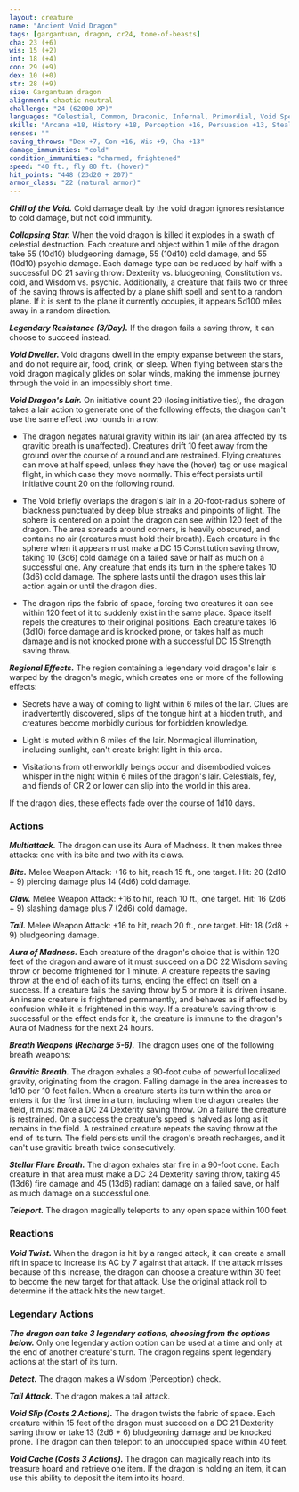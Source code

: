 ```yaml
---
layout: creature
name: "Ancient Void Dragon"
tags: [gargantuan, dragon, cr24, tome-of-beasts]
cha: 23 (+6)
wis: 15 (+2)
int: 18 (+4)
con: 29 (+9)
dex: 10 (+0)
str: 28 (+9)
size: Gargantuan dragon
alignment: chaotic neutral
challenge: "24 (62000 XP)"
languages: "Celestial, Common, Draconic, Infernal, Primordial, Void Speech"
skills: "Arcana +18, History +18, Perception +16, Persuasion +13, Stealth +7"
senses: ""
saving_throws: "Dex +7, Con +16, Wis +9, Cha +13"
damage_immunities: "cold"
condition_immunities: "charmed, frightened"
speed: "40 ft., fly 80 ft. (hover)"
hit_points: "448 (23d20 + 207)"
armor_class: "22 (natural armor)"
---
```


***Chill of the Void.*** Cold damage dealt by the void dragon ignores resistance to cold damage, but not cold immunity.

***Collapsing Star.*** When the void dragon is killed it explodes in a swath of celestial destruction. Each creature and object within 1 mile of the dragon take 55 (10d10) bludgeoning damage, 55 (10d10) cold damage, and 55 (10d10) psychic damage. Each damage type can be reduced by half with a successful DC 21 saving throw: Dexterity vs. bludgeoning, Constitution vs. cold, and Wisdom vs. psychic. Additionally, a creature that fails two or three of the saving throws is affected by a plane shift spell and sent to a random plane. If it is sent to the plane it currently occupies, it appears 5d100 miles away in a random direction.

***Legendary Resistance (3/Day).*** If the dragon fails a saving throw, it can choose to succeed instead.

***Void Dweller.*** Void dragons dwell in the empty expanse between the stars, and do not require air, food, drink, or sleep. When flying between stars the void dragon magically glides on solar winds, making the immense journey through the void in an impossibly short time.

***Void Dragon's Lair.*** On initiative count 20 (losing initiative ties), the dragon takes a lair action to generate one of the following effects; the dragon can't use the same effect two rounds in a row:

- The dragon negates natural gravity within its lair (an area affected by its gravitic breath is unaffected). Creatures drift 10 feet away from the ground over the course of a round and are restrained. Flying creatures can move at half speed, unless they have the (hover) tag or use magical flight, in which case they move normally. This effect persists until initiative count 20 on the following round.

- The Void briefly overlaps the dragon's lair in a 20-foot-radius sphere of blackness punctuated by deep blue streaks and pinpoints of light. The sphere is centered on a point the dragon can see within 120 feet of the dragon. The area spreads around corners, is heavily obscured, and contains no air (creatures must hold their breath). Each creature in the sphere when it appears must make a DC 15 Constitution saving throw, taking 10 (3d6) cold damage on a failed save or half as much on a successful one. Any creature that ends its turn in the sphere takes 10 (3d6) cold damage. The sphere lasts until the dragon uses this lair action again or until the dragon dies.

- The dragon rips the fabric of space, forcing two creatures it can see within 120 feet of it to suddenly exist in the same place. Space itself repels the creatures to their original positions. Each creature takes 16 (3d10) force damage and is knocked prone, or takes half as much damage and is not knocked prone with a successful DC 15 Strength saving throw.

***Regional Effects.*** The region containing a legendary void dragon's lair is warped by the dragon's magic, which creates one or more of the following effects:

- Secrets have a way of coming to light within 6 miles of the lair. Clues are inadvertently discovered, slips of the tongue hint at a hidden truth, and creatures become morbidly curious for forbidden knowledge.

- Light is muted within 6 miles of the lair. Nonmagical illumination, including sunlight, can't create bright light in this area.

- Visitations from otherworldly beings occur and disembodied voices whisper in the night within 6 miles of the dragon's lair. Celestials, fey, and fiends of CR 2 or lower can slip into the world in this area.

If the dragon dies, these effects fade over the course of 1d10 days.

### Actions

***Multiattack.*** The dragon can use its Aura of Madness. It then makes three attacks: one with its bite and two with its claws.

***Bite.*** Melee Weapon Attack: +16 to hit, reach 15 ft., one target. Hit: 20 (2d10 + 9) piercing damage plus 14 (4d6) cold damage.

***Claw.*** Melee Weapon Attack: +16 to hit, reach 10 ft., one target. Hit: 16 (2d6 + 9) slashing damage plus 7 (2d6) cold damage.

***Tail.*** Melee Weapon Attack: +16 to hit, reach 20 ft., one target. Hit: 18 (2d8 + 9) bludgeoning damage.

***Aura of Madness.*** Each creature of the dragon's choice that is within 120 feet of the dragon and aware of it must succeed on a DC 22 Wisdom saving throw or become frightened for 1 minute. A creature repeats the saving throw at the end of each of its turns, ending the effect on itself on a success. If a creature fails the saving throw by 5 or more it is driven insane. An insane creature is frightened permanently, and behaves as if affected by confusion while it is frightened in this way. If a creature's saving throw is successful or the effect ends for it, the creature is immune to the dragon's Aura of Madness for the next 24 hours.

***Breath Weapons (Recharge 5-6).*** The dragon uses one of the following breath weapons:

***Gravitic Breath.*** The dragon exhales a 90-foot cube of powerful localized gravity, originating from the dragon. Falling damage in the area increases to 1d10 per 10 feet fallen. When a creature starts its turn within the area or enters it for the first time in a turn, including when the dragon creates the field, it must make a DC 24 Dexterity saving throw. On a failure the creature is restrained. On a success the creature's speed is halved as long as it remains in the field. A restrained creature repeats the saving throw at the end of its turn. The field persists until the dragon's breath recharges, and it can't use gravitic breath twice consecutively.

***Stellar Flare Breath.*** The dragon exhales star fire in a 90-foot cone. Each creature in that area must make a DC 24 Dexterity saving throw, taking 45 (13d6) fire damage and 45 (13d6) radiant damage on a failed save, or half as much damage on a successful one.

***Teleport.*** The dragon magically teleports to any open space within 100 feet.

### Reactions

***Void Twist.*** When the dragon is hit by a ranged attack, it can create a small rift in space to increase its AC by 7 against that attack. If the attack misses because of this increase, the dragon can choose a creature within 30 feet to become the new target for that attack. Use the original attack roll to determine if the attack hits the new target.

### Legendary Actions

***The dragon can take 3 legendary actions, choosing from the options below.*** Only one legendary action option can be used at a time and only at the end of another creature's turn. The dragon regains spent legendary actions at the start of its turn.

***Detect.*** The dragon makes a Wisdom (Perception) check.

***Tail Attack.*** The dragon makes a tail attack.

***Void Slip (Costs 2 Actions).*** The dragon twists the fabric of space. Each creature within 15 feet of the dragon must succeed on a DC 21 Dexterity saving throw or take 13 (2d6 + 6) bludgeoning damage and be knocked prone. The dragon can then teleport to an unoccupied space within 40 feet.

***Void Cache (Costs 3 Actions).*** The dragon can magically reach into its treasure hoard and retrieve one item. If the dragon is holding an item, it can use this ability to deposit the item into its hoard.

